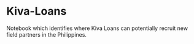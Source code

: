 # Kiva-Loans
Notebook which identifies where Kiva Loans can potentially recruit new field partners in the Philippines.
